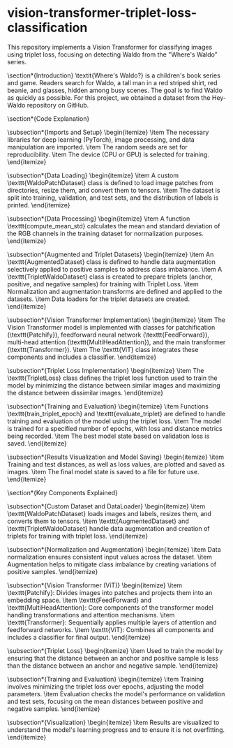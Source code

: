 # vision-transformer-triplet-loss-classification
This repository implements a Vision Transformer for classifying images using triplet loss, focusing on detecting Waldo from the "Where's Waldo" series.



\section*{Introduction}
\textit{Where's Waldo?} is a children's book series and game. Readers search for Waldo, a tall man in a red striped shirt, red beanie, and glasses, hidden among busy scenes. The goal is to find Waldo as quickly as possible. For this project, we obtained a dataset from the Hey-Waldo repository on GitHub.

\section*{Code Explanation}

\subsection*{Imports and Setup}
\begin{itemize}
    \item The necessary libraries for deep learning (PyTorch), image processing, and data manipulation are imported.
    \item The random seeds are set for reproducibility.
    \item The device (CPU or GPU) is selected for training.
\end{itemize}

\subsection*{Data Loading}
\begin{itemize}
    \item A custom \texttt{WaldoPatchDataset} class is defined to load image patches from directories, resize them, and convert them to tensors.
    \item The dataset is split into training, validation, and test sets, and the distribution of labels is printed.
\end{itemize}

\subsection*{Data Processing}
\begin{itemize}
    \item A function \texttt{compute\_mean\_std} calculates the mean and standard deviation of the RGB channels in the training dataset for normalization purposes.
\end{itemize}

\subsection*{Augmented and Triplet Datasets}
\begin{itemize}
    \item An \texttt{AugmentedDataset} class is defined to handle data augmentation selectively applied to positive samples to address class imbalance.
    \item A \texttt{TripletWaldoDataset} class is created to prepare triplets (anchor, positive, and negative samples) for training with Triplet Loss.
    \item Normalization and augmentation transforms are defined and applied to the datasets.
    \item Data loaders for the triplet datasets are created.
\end{itemize}

\subsection*{Vision Transformer Implementation}
\begin{itemize}
    \item The Vision Transformer model is implemented with classes for patchification (\texttt{Patchify}), feedforward neural network (\texttt{FeedForward}), multi-head attention (\texttt{MultiHeadAttention}), and the main transformer (\texttt{Transformer}).
    \item The \texttt{ViT} class integrates these components and includes a classifier.
\end{itemize}

\subsection*{Triplet Loss Implementation}
\begin{itemize}
    \item The \texttt{TripletLoss} class defines the triplet loss function used to train the model by minimizing the distance between similar images and maximizing the distance between dissimilar images.
\end{itemize}

\subsection*{Training and Evaluation}
\begin{itemize}
    \item Functions \texttt{train\_triplet\_epoch} and \texttt{evaluate\_triplet} are defined to handle training and evaluation of the model using the triplet loss.
    \item The model is trained for a specified number of epochs, with loss and distance metrics being recorded.
    \item The best model state based on validation loss is saved.
\end{itemize}

\subsection*{Results Visualization and Model Saving}
\begin{itemize}
    \item Training and test distances, as well as loss values, are plotted and saved as images.
    \item The final model state is saved to a file for future use.
\end{itemize}

\section*{Key Components Explained}

\subsection*{Custom Dataset and DataLoader}
\begin{itemize}
    \item \texttt{WaldoPatchDataset} loads images and labels, resizes them, and converts them to tensors.
    \item \texttt{AugmentedDataset} and \texttt{TripletWaldoDataset} handle data augmentation and creation of triplets for training with triplet loss.
\end{itemize}

\subsection*{Normalization and Augmentation}
\begin{itemize}
    \item Data normalization ensures consistent input values across the dataset.
    \item Augmentation helps to mitigate class imbalance by creating variations of positive samples.
\end{itemize}

\subsection*{Vision Transformer (ViT)}
\begin{itemize}
    \item \texttt{Patchify}: Divides images into patches and projects them into an embedding space.
    \item \texttt{FeedForward} and \texttt{MultiHeadAttention}: Core components of the transformer model handling transformations and attention mechanisms.
    \item \texttt{Transformer}: Sequentially applies multiple layers of attention and feedforward networks.
    \item \texttt{ViT}: Combines all components and includes a classifier for final output.
\end{itemize}

\subsection*{Triplet Loss}
\begin{itemize}
    \item Used to train the model by ensuring that the distance between an anchor and positive sample is less than the distance between an anchor and negative sample.
\end{itemize}

\subsection*{Training and Evaluation}
\begin{itemize}
    \item Training involves minimizing the triplet loss over epochs, adjusting the model parameters.
    \item Evaluation checks the model's performance on validation and test sets, focusing on the mean distances between positive and negative samples.
\end{itemize}

\subsection*{Visualization}
\begin{itemize}
    \item Results are visualized to understand the model's learning progress and to ensure it is not overfitting.
\end{itemize}
